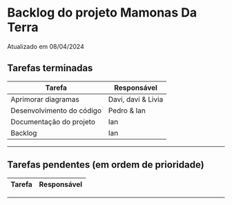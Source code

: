 # Backlog do projeto Mamonas Da Terra
Atualizado em 08/04/2024

## Tarefas terminadas

| Tarefa      | Responsável |
| ----------- | ----------- |
| Aprimorar diagramas      |  Davi, davi & Livia     |
| Desenvolvimento do código   | Pedro & Ian      |
| Documentação do projeto   | Ian       |
| Backlog   | Ian        |


----

## Tarefas pendentes (em ordem de prioridade)


| Tarefa      | Responsável |
| ----------- | ----------- |


----
